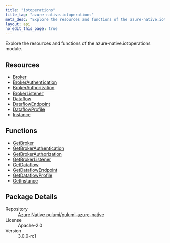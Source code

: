```yaml
---
title: "iotoperations"
title_tag: "azure-native.iotoperations"
meta_desc: "Explore the resources and functions of the azure-native.iotoperations module."
layout: api
no_edit_this_page: true
---
```


<!-- WARNING: this file was generated by Pulumi Docs Generator. -->
<!-- Do not edit by hand unless you're certain you know what you are doing! -->

Explore the resources and functions of the azure-native.iotoperations module.

<h2 id="resources">Resources</h2>
<ul class="api">
    <li><a href="broker/" title="Broker">Broker</a></li>
    <li><a href="brokerauthentication/" title="BrokerAuthentication">BrokerAuthentication</a></li>
    <li><a href="brokerauthorization/" title="BrokerAuthorization">BrokerAuthorization</a></li>
    <li><a href="brokerlistener/" title="BrokerListener">BrokerListener</a></li>
    <li><a href="dataflow/" title="Dataflow">Dataflow</a></li>
    <li><a href="dataflowendpoint/" title="DataflowEndpoint">DataflowEndpoint</a></li>
    <li><a href="dataflowprofile/" title="DataflowProfile">DataflowProfile</a></li>
    <li><a href="instance/" title="Instance">Instance</a></li>
</ul>

<h2 id="functions">Functions</h2>
<ul class="api">
    <li><a href="getbroker/" title="GetBroker">GetBroker</a></li>
    <li><a href="getbrokerauthentication/" title="GetBrokerAuthentication">GetBrokerAuthentication</a></li>
    <li><a href="getbrokerauthorization/" title="GetBrokerAuthorization">GetBrokerAuthorization</a></li>
    <li><a href="getbrokerlistener/" title="GetBrokerListener">GetBrokerListener</a></li>
    <li><a href="getdataflow/" title="GetDataflow">GetDataflow</a></li>
    <li><a href="getdataflowendpoint/" title="GetDataflowEndpoint">GetDataflowEndpoint</a></li>
    <li><a href="getdataflowprofile/" title="GetDataflowProfile">GetDataflowProfile</a></li>
    <li><a href="getinstance/" title="GetInstance">GetInstance</a></li>
</ul>

<h2 id="package-details">Package Details</h2>
<dl class="package-details">
	<dt>Repository</dt>
	<dd><a href="https://github.com/pulumi/pulumi-azure-native">Azure Native pulumi/pulumi-azure-native</a></dd>
	<dt>License</dt>
	<dd>Apache-2.0</dd>
	<dt>Version</dt>
	<dd>3.0.0-rc1</dd>
</dl>

